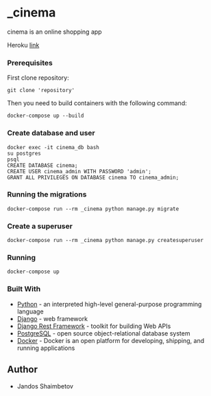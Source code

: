 # _cinema

cinema is an online shopping app

Heroku [link]()

### Prerequisites	

First clone repository:
```
git clone 'repository'
```
Then you need to build containers with the following command:
```
docker-compose up --build
```
### Create database and user
```
docker exec -it cinema_db bash
su postgres
psql
CREATE DATABASE cinema;
CREATE USER cinema_admin WITH PASSWORD 'admin';
GRANT ALL PRIVILEGES ON DATABASE cinema TO cinema_admin;
```
### Running the migrations
```
docker-compose run --rm _cinema python manage.py migrate
```
### Create a superuser
```
docker-compose run --rm _cinema python manage.py createsuperuser
```
### Running 
```
docker-compose up
```
### Built With

* [Python](https://www.python.org) - an interpreted high-level general-purpose programming language
* [Django](https://docs.djangoproject.com/en/3.2/) - web framework
* [Django Rest Framework](https://www.django-rest-framework.org) - toolkit for building Web APIs
* [PostgreSQL](https://www.postgresql.org) - open source object-relational database system
* [Docker](https://www.docker.com) - Docker is an open platform for developing, shipping, and running applications


## Author

* Jandos Shaimbetov
